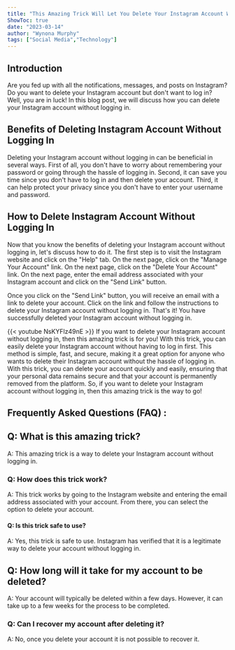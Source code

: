 ```yaml
---
title: "This Amazing Trick Will Let You Delete Your Instagram Account Without Logging In!"
ShowToc: true 
date: "2023-03-14"
author: "Wynona Murphy" 
tags: ["Social Media","Technology"]
---
```

## Introduction
Are you fed up with all the notifications, messages, and posts on Instagram? Do you want to delete your Instagram account but don't want to log in? Well, you are in luck! In this blog post, we will discuss how you can delete your Instagram account without logging in.

## Benefits of Deleting Instagram Account Without Logging In
Deleting your Instagram account without logging in can be beneficial in several ways. First of all, you don't have to worry about remembering your password or going through the hassle of logging in. Second, it can save you time since you don't have to log in and then delete your account. Third, it can help protect your privacy since you don't have to enter your username and password.

## How to Delete Instagram Account Without Logging In
Now that you know the benefits of deleting your Instagram account without logging in, let's discuss how to do it. The first step is to visit the Instagram website and click on the "Help" tab. On the next page, click on the "Manage Your Account" link. On the next page, click on the "Delete Your Account" link. On the next page, enter the email address associated with your Instagram account and click on the "Send Link" button.

Once you click on the "Send Link" button, you will receive an email with a link to delete your account. Click on the link and follow the instructions to delete your Instagram account without logging in. That's it! You have successfully deleted your Instagram account without logging in.

{{< youtube NsKYFlz49nE >}} 
If you want to delete your Instagram account without logging in, then this amazing trick is for you! With this trick, you can easily delete your Instagram account without having to log in first. This method is simple, fast, and secure, making it a great option for anyone who wants to delete their Instagram account without the hassle of logging in. With this trick, you can delete your account quickly and easily, ensuring that your personal data remains secure and that your account is permanently removed from the platform. So, if you want to delete your Instagram account without logging in, then this amazing trick is the way to go!

## Frequently Asked Questions (FAQ) :
<h2>Q: What is this amazing trick?</h2>

A: This amazing trick is a way to delete your Instagram account without logging in.

<h3>Q: How does this trick work?</h3>

A: This trick works by going to the Instagram website and entering the email address associated with your account. From there, you can select the option to delete your account.

<h4>Q: Is this trick safe to use?</h4>

A: Yes, this trick is safe to use. Instagram has verified that it is a legitimate way to delete your account without logging in. 

<h2>Q: How long will it take for my account to be deleted?</h2>

A: Your account will typically be deleted within a few days. However, it can take up to a few weeks for the process to be completed.

<h3>Q: Can I recover my account after deleting it?</h3>

A: No, once you delete your account it is not possible to recover it.


